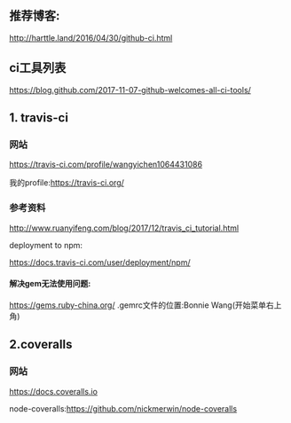 ## 推荐博客:

<http://harttle.land/2016/04/30/github-ci.html>


## ci工具列表 
<https://blog.github.com/2017-11-07-github-welcomes-all-ci-tools/>

## 1. travis-ci
### 网站
<https://travis-ci.com/profile/wangyichen1064431086>

我的profile:<https://travis-ci.org/>
### 参考资料
<http://www.ruanyifeng.com/blog/2017/12/travis_ci_tutorial.html>

deployment to npm:

<https://docs.travis-ci.com/user/deployment/npm/>

#### 解决gem无法使用问题:
<https://gems.ruby-china.org/>
.gemrc文件的位置:Bonnie Wang(开始菜单右上角)

## 2.coveralls
### 网站
<https://docs.coveralls.io>

node-coveralls:<https://github.com/nickmerwin/node-coveralls>